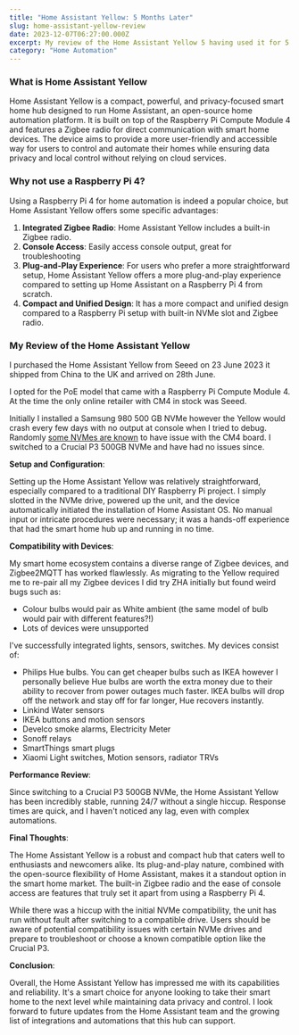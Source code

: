 ```yaml
---
title: "Home Assistant Yellow: 5 Months Later"
slug: home-assistant-yellow-review
date: 2023-12-07T06:27:00.000Z
excerpt: My review of the Home Assistant Yellow 5 having used it for 5 months.
category: "Home Automation"
---
```


### What is Home Assistant Yellow

Home Assistant Yellow is a compact, powerful, and privacy-focused smart home hub designed to run Home Assistant, an open-source home automation platform. It is built on top of the Raspberry Pi Compute Module 4 and features a Zigbee radio for direct communication with smart home devices. The device aims to provide a more user-friendly and accessible way for users to control and automate their homes while ensuring data privacy and local control without relying on cloud services.

### Why not use a Raspberry Pi 4?

Using a Raspberry Pi 4 for home automation is indeed a popular choice, but Home Assistant Yellow offers some specific advantages:

1. **Integrated Zigbee Radio**: Home Assistant Yellow includes a built-in Zigbee radio.
2. **Console Access**: Easily access console output, great for troubleshooting
3. **Plug-and-Play Experience**: For users who prefer a more straightforward setup, Home Assistant Yellow offers a more plug-and-play experience compared to setting up Home Assistant on a Raspberry Pi 4 from scratch.
4. **Compact and Unified Design**: It has a more compact and unified design compared to a Raspberry Pi setup with built-in NVMe slot and Zigbee radio.

### My Review of the Home Assistant Yellow

I purchased the Home Assistant Yellow from Seeed on 23 June 2023 it shipped from China to the UK and arrived on 28th June.

I opted for the PoE model that came with a Raspberry Pi Compute Module 4. At the time the only online retailer with CM4 in stock was Seeed.

Initially I installed a Samsung 980 500 GB NVMe however the Yellow would crash every few days with no output at console when I tried to debug. Randomly [some NVMes are known](https://yellow.home-assistant.io/faq/#which-ssds-are-not-supported) to have issue with the CM4 board. I switched to a Crucial P3 500GB NVMe and have had no issues since.

**Setup and Configuration**:

Setting up the Home Assistant Yellow was relatively straightforward, especially compared to a traditional DIY Raspberry Pi project. I simply slotted in the NVMe drive, powered up the unit, and the device automatically initiated the installation of Home Assistant OS. No manual input or intricate procedures were necessary; it was a hands-off experience that had the smart home hub up and running in no time.

**Compatibility with Devices**:

My smart home ecosystem contains a diverse range of Zigbee devices, and Zigbee2MQTT has worked flawlessly. As migrating to the Yellow required me to re-pair all my Zigbee devices I did try ZHA initially but found weird bugs such as:

- Colour bulbs would pair as White ambient (the same model of bulb would pair with different features?!)
- Lots of devices were unsupported

 I've successfully integrated lights, sensors, switches. My devices consist of:

- Philips Hue bulbs. You can get cheaper bulbs such as IKEA however I personally believe Hue bulbs are worth the extra money due to their ability to recover from power outages much faster. IKEA bulbs will drop off the network and stay off for far longer, Hue recovers instantly.
- Linkind Water sensors
- IKEA buttons and motion sensors
- Develco smoke alarms, Electricity Meter
- Sonoff relays
- SmartThings smart plugs
- Xiaomi Light switches, Motion sensors, radiator TRVs

**Performance Review**:

Since switching to a Crucial P3 500GB NVMe, the Home Assistant Yellow has been incredibly stable, running 24/7 without a single hiccup. Response times are quick, and I haven't noticed any lag, even with complex automations.

**Final Thoughts**:

The Home Assistant Yellow is a robust and compact hub that caters well to enthusiasts and newcomers alike. Its plug-and-play nature, combined with the open-source flexibility of Home Assistant, makes it a standout option in the smart home market. The built-in Zigbee radio and the ease of console access are features that truly set it apart from using a Raspberry Pi 4.

While there was a hiccup with the initial NVMe compatibility, the unit has run without fault after switching to a compatible drive. Users should be aware of potential compatibility issues with certain NVMe drives and prepare to troubleshoot or choose a known compatible option like the Crucial P3.

**Conclusion**:

Overall, the Home Assistant Yellow has impressed me with its capabilities and reliability. It's a smart choice for anyone looking to take their smart home to the next level while maintaining data privacy and control. I look forward to future updates from the Home Assistant team and the growing list of integrations and automations that this hub can support.
